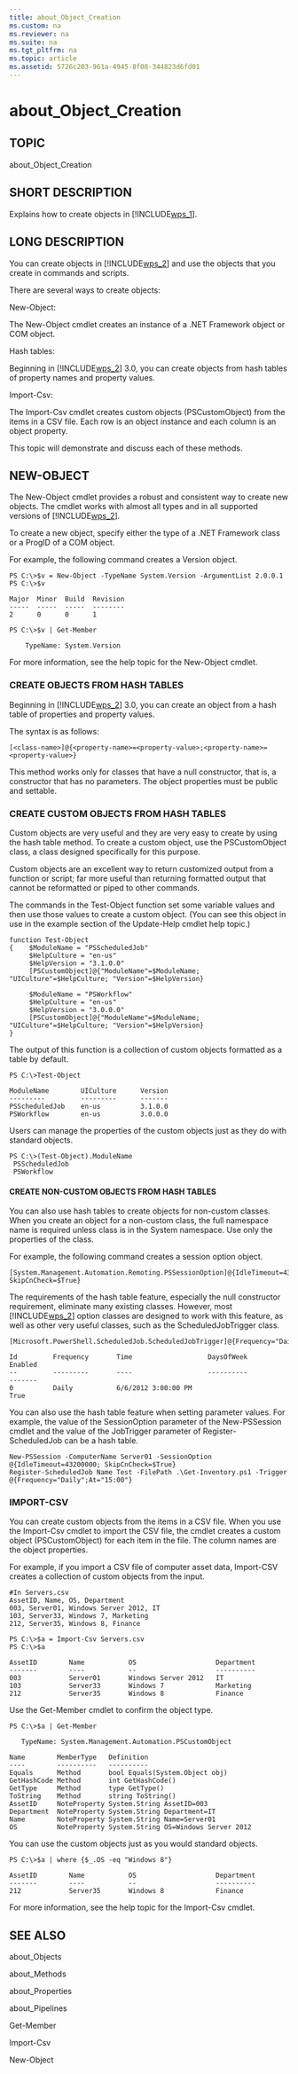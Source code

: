 ```yaml
---
title: about_Object_Creation
ms.custom: na
ms.reviewer: na
ms.suite: na
ms.tgt_pltfrm: na
ms.topic: article
ms.assetid: 5726c203-961a-4945-8f08-344823d6fd01
---
```

# about_Object_Creation
## TOPIC  
 about\_Object\_Creation  
  
## SHORT DESCRIPTION  
 Explains how to create objects in [!INCLUDE[wps_1](../Token/wps_1_md.md)].  
  
## LONG DESCRIPTION  
 You can create objects in [!INCLUDE[wps_2](../Token/wps_2_md.md)] and use the objects that you create in commands and scripts.  
  
 There are several ways to create objects:  
  
 New\-Object:  
  
 The New\-Object cmdlet creates an instance of a .NET Framework object or COM object.  
  
 Hash tables:  
  
 Beginning in [!INCLUDE[wps_2](../Token/wps_2_md.md)] 3.0, you can create objects from hash tables of property names and property values.  
  
 Import\-Csv:  
  
 The Import\-Csv cmdlet creates custom objects \(PSCustomObject\) from the items in a CSV file. Each row is an object instance and each column is an object property.  
  
 This topic will demonstrate and discuss each of these methods.  
  
## NEW\-OBJECT  
 The New\-Object cmdlet provides a robust and consistent way to create new objects. The cmdlet works with almost all types and in all supported versions of [!INCLUDE[wps_2](../Token/wps_2_md.md)].  
  
 To create a new object, specify either the type of a .NET Framework class or a ProgID of a COM object.  
  
 For example, the following command creates a Version object.  
  
```  
PS C:\>$v = New-Object -TypeName System.Version -ArgumentList 2.0.0.1  
PS C:\>$v  
```  
  
```  
Major  Minor  Build  Revision  
-----  -----  -----  --------  
2      0      0      1  
```  
  
```  
PS C:\>$v | Get-Member  
  
    TypeName: System.Version  
```  
  
 For more information, see the help topic for the New\-Object cmdlet.  
  
### CREATE OBJECTS FROM HASH TABLES  
 Beginning in [!INCLUDE[wps_2](../Token/wps_2_md.md)] 3.0, you can create an object from a hash table of properties and property values.  
  
 The syntax is as follows:  
  
```  
[<class-name>]@{<property-name>=<property-value>;<property-name>=<property-value>}  
```  
  
 This method works only for classes that have a null constructor, that is, a constructor that has no parameters. The object properties must be public and settable.  
  
### CREATE CUSTOM OBJECTS FROM HASH TABLES  
 Custom objects are very useful and they are very easy to create by using the hash table method. To create a custom object, use the PSCustomObject class, a class designed specifically for this purpose.  
  
 Custom objects are an excellent way to return customized output from a function or script; far more useful than returning formatted output that cannot be reformatted or piped to other commands.  
  
 The commands in the Test\-Object function set some variable values and then use those values to create a custom object. \(You can see this object in use in the example section of the Update\-Help cmdlet help topic.\)  
  
```  
function Test-Object  
{    $ModuleName = "PSScheduledJob"   
     $HelpCulture = "en-us"  
     $HelpVersion = "3.1.0.0"  
     [PSCustomObject]@{"ModuleName"=$ModuleName; "UICulture"=$HelpCulture; "Version"=$HelpVersion}  
  
     $ModuleName = "PSWorkflow"   
     $HelpCulture = "en-us"  
     $HelpVersion = "3.0.0.0"  
     [PSCustomObject]@{"ModuleName"=$ModuleName; "UICulture"=$HelpCulture; "Version"=$HelpVersion}  
}  
```  
  
 The output of this function is a collection of custom objects formatted as a table by default.  
  
```  
PS C:\>Test-Object  
  
ModuleName        UICulture      Version  
---------         ---------      -------  
PSScheduledJob    en-us          3.1.0.0  
PSWorkflow        en-us          3.0.0.0  
```  
  
 Users can manage the properties of the custom objects just as they do with standard objects.  
  
```  
PS C:\>(Test-Object).ModuleName  
 PSScheduledJob  
 PSWorkflow  
```  
  
#### CREATE NON\-CUSTOM OBJECTS FROM HASH TABLES  
 You can also use hash tables to create objects for non\-custom classes. When you create an object for a non\-custom class, the full namespace name is required unless class is in the System namespace. Use only the properties of the class.  
  
 For example, the following command creates a session option object.  
  
```  
[System.Management.Automation.Remoting.PSSessionOption]@{IdleTimeout=43200000; SkipCnCheck=$True}  
```  
  
 The requirements of the hash table feature, especially the null constructor requirement, eliminate many existing classes. However, most [!INCLUDE[wps_2](../Token/wps_2_md.md)] option classes are designed to work with this feature, as well as other very useful classes, such as the ScheduledJobTrigger class.  
  
```  
[Microsoft.PowerShell.ScheduledJob.ScheduledJobTrigger]@{Frequency="Daily";At="15:00"}      
  
Id         Frequency       Time                   DaysOfWeek              Enabled  
--         ---------       ----                   ----------              -------  
0          Daily           6/6/2012 3:00:00 PM                            True  
```  
  
 You can also use the hash table feature when setting parameter values. For example, the value of the SessionOption parameter of the New\-PSSession cmdlet and the value of the JobTrigger parameter of Register\-ScheduledJob can be a hash table.  
  
```  
New-PSSession -ComputerName Server01 -SessionOption @{IdleTimeout=43200000; SkipCnCheck=$True}  
Register-ScheduledJob Name Test -FilePath .\Get-Inventory.ps1 -Trigger @{Frequency="Daily";At="15:00"}  
```  
  
### IMPORT\-CSV  
 You can create custom objects from the items in a CSV file. When you use the Import\-Csv cmdlet to import the CSV file, the cmdlet creates a custom object \(PSCustomObject\) for each item in the file. The column names are the object properties.  
  
 For example, if you import a CSV file of computer asset data, Import\-CSV creates a collection of custom objects from the input.  
  
```  
#In Servers.csv  
AssetID, Name, OS, Department  
003, Server01, Windows Server 2012, IT  
103, Server33, Windows 7, Marketing  
212, Server35, Windows 8, Finance  
```  
  
```  
PS C:\>$a = Import-Csv Servers.csv  
PS C:\>$a  
  
AssetID        Name           OS                    Department  
-------        ----           --                    ----------  
003            Server01       Windows Server 2012   IT  
103            Server33       Windows 7             Marketing  
212            Server35       Windows 8             Finance  
```  
  
 Use the Get\-Member cmdlet to confirm the object type.  
  
```  
PS C:\>$a | Get-Member  
```  
  
```  
   TypeName: System.Management.Automation.PSCustomObject  
  
Name        MemberType   Definition  
----        ----------   ----------  
Equals      Method       bool Equals(System.Object obj)  
GetHashCode Method       int GetHashCode()  
GetType     Method       type GetType()  
ToString    Method       string ToString()  
AssetID     NoteProperty System.String AssetID=003  
Department  NoteProperty System.String Department=IT  
Name        NoteProperty System.String Name=Server01  
OS          NoteProperty System.String OS=Windows Server 2012  
```  
  
 You can use the custom objects just as you would standard objects.  
  
```  
PS C:\>$a | where {$_.OS -eq "Windows 8"}  
```  
  
```  
AssetID        Name           OS                    Department  
-------        ----           --                    ----------  
212            Server35       Windows 8             Finance  
```  
  
 For more information, see the help topic for the Import\-Csv cmdlet.  
  
## SEE ALSO  
 about\_Objects  
  
 about\_Methods  
  
 about\_Properties  
  
 about\_Pipelines  
  
 Get\-Member  
  
 Import\-Csv  
  
 New\-Object